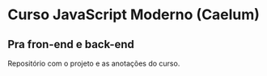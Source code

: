 # Curso JavaScript Moderno (Caelum)

## Pra fron-end e back-end

Repositório com o projeto e as anotações do curso.
